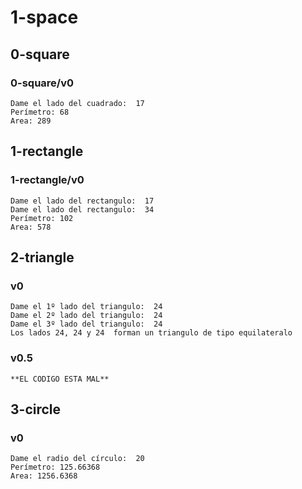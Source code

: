 # 1-space

## 0-square

### 0-square/v0
~~~
Dame el lado del cuadrado:  17
Perímetro: 68
Area: 289
~~~

## 1-rectangle

### 1-rectangle/v0
~~~
Dame el lado del rectangulo:  17
Dame el lado del rectangulo:  34
Perímetro: 102
Area: 578
~~~


## 2-triangle

### v0
~~~
Dame el 1º lado del triangulo:  24
Dame el 2º lado del triangulo:  24
Dame el 3º lado del triangulo:  24
Los lados 24, 24 y 24  forman un triangulo de tipo equilateralo
~~~
### v0.5
~~~
**EL CODIGO ESTA MAL**
~~~


## 3-circle 

### v0
~~~
Dame el radio del círculo:  20
Perímetro: 125.66368
Area: 1256.6368
~~~
